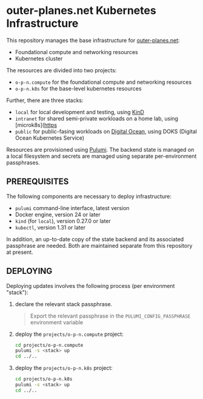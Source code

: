 # outer-planes.net Kubernetes Infrastructure

This repository manages the base infrastructure for [outer-planes.net](https://outer-planes.net):

* Foundational compute and networking resources
* Kubernetes cluster

The resources are divided into two projects:
* `o-p-n.compute` for the foundational compute and networking resources
* `o-p-n.k8s` for the base-level kubernetes resources

Further, there are three stacks:
* `local` for local development and testing, using [KinD](https://kind.sigs.k8s.io/)
* `intranet` for shared semi-private workloads on a home lab, using [microk8s]([https](https://microk8s.io/)
* `public` for public-fasing workloads on [Digital Ocean](digitalocean.com), using DOKS (Digital Ocean Kubernetes Service)

Resources are provisioned using [Pulumi](https://pulumi.com).  The backend state is managed on a local filesystem and secrets are managed using separate per-environment passphrases.

## PREREQUISITES

The following components are necessary to deploy infrastructure:
* `pulumi` command-line interface, latest version
* Docker engine, version 24 or later
* `kind` (for `local`), version 0.27.0 or later
* `kubectl`, version 1.31 or later

In addition, an up-to-date copy of the state backend and its associated passphrase are needed.  Both are maintained separate from this repository at present.

## DEPLOYING

Deploying updates involves the following process (per environment "stack"):
1. declare the relevant stack passphrase.
   > Export the relevant passphrase in the `PULUMI_CONFIG_PASSPHRASE` environment variable

2. deploy the `projects/o-p-n.compute` project:
   ```bash
   cd projects/o-p-n.compute
   pulumi -s <stack> up
   cd ../..
   ```

3. deploy the `projects/o-p-n.k8s` project:
   ```bash
   cd projects/o-p-n.k8s
   pulumi -s <stack> up
   cd ../..
   ```
